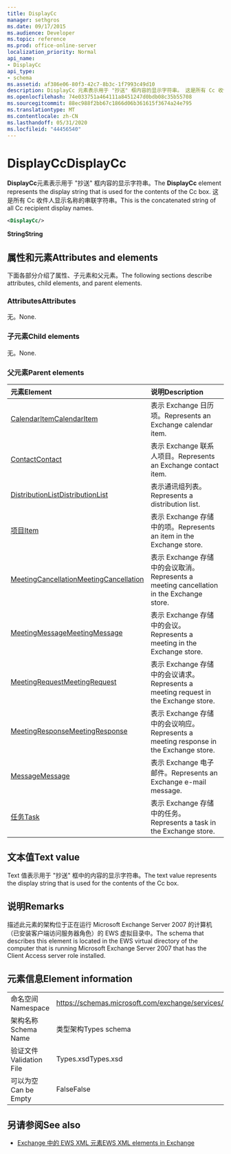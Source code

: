```yaml
---
title: DisplayCc
manager: sethgros
ms.date: 09/17/2015
ms.audience: Developer
ms.topic: reference
ms.prod: office-online-server
localization_priority: Normal
api_name:
- DisplayCc
api_type:
- schema
ms.assetid: af386e06-80f3-42c7-8b3c-1f7993c49d10
description: DisplayCc 元素表示用于 "抄送" 框内容的显示字符串。 这是所有 Cc 收件人显示名称的串联字符串。
ms.openlocfilehash: 74e033751a464111a8451247d0bdb08c35b55708
ms.sourcegitcommit: 88ec988f2bb67c1866d06b361615f3674a24e795
ms.translationtype: MT
ms.contentlocale: zh-CN
ms.lasthandoff: 05/31/2020
ms.locfileid: "44456540"
---
```

# <a name="displaycc"></a><span data-ttu-id="8ad61-104">DisplayCc</span><span class="sxs-lookup"><span data-stu-id="8ad61-104">DisplayCc</span></span>

<span data-ttu-id="8ad61-105">**DisplayCc**元素表示用于 "抄送" 框内容的显示字符串。</span><span class="sxs-lookup"><span data-stu-id="8ad61-105">The **DisplayCc** element represents the display string that is used for the contents of the Cc box.</span></span> <span data-ttu-id="8ad61-106">这是所有 Cc 收件人显示名称的串联字符串。</span><span class="sxs-lookup"><span data-stu-id="8ad61-106">This is the concatenated string of all Cc recipient display names.</span></span> 
  
```xml
<DisplayCc/>
```

 <span data-ttu-id="8ad61-107">**String**</span><span class="sxs-lookup"><span data-stu-id="8ad61-107">**String**</span></span>
## <a name="attributes-and-elements"></a><span data-ttu-id="8ad61-108">属性和元素</span><span class="sxs-lookup"><span data-stu-id="8ad61-108">Attributes and elements</span></span>

<span data-ttu-id="8ad61-109">下面各部分介绍了属性、子元素和父元素。</span><span class="sxs-lookup"><span data-stu-id="8ad61-109">The following sections describe attributes, child elements, and parent elements.</span></span>
  
### <a name="attributes"></a><span data-ttu-id="8ad61-110">Attributes</span><span class="sxs-lookup"><span data-stu-id="8ad61-110">Attributes</span></span>

<span data-ttu-id="8ad61-111">无。</span><span class="sxs-lookup"><span data-stu-id="8ad61-111">None.</span></span>
  
### <a name="child-elements"></a><span data-ttu-id="8ad61-112">子元素</span><span class="sxs-lookup"><span data-stu-id="8ad61-112">Child elements</span></span>

<span data-ttu-id="8ad61-113">无。</span><span class="sxs-lookup"><span data-stu-id="8ad61-113">None.</span></span>
  
### <a name="parent-elements"></a><span data-ttu-id="8ad61-114">父元素</span><span class="sxs-lookup"><span data-stu-id="8ad61-114">Parent elements</span></span>

|<span data-ttu-id="8ad61-115">**元素**</span><span class="sxs-lookup"><span data-stu-id="8ad61-115">**Element**</span></span>|<span data-ttu-id="8ad61-116">**说明**</span><span class="sxs-lookup"><span data-stu-id="8ad61-116">**Description**</span></span>|
|:-----|:-----|
|[<span data-ttu-id="8ad61-117">CalendarItem</span><span class="sxs-lookup"><span data-stu-id="8ad61-117">CalendarItem</span></span>](calendaritem.md) <br/> |<span data-ttu-id="8ad61-118">表示 Exchange 日历项。</span><span class="sxs-lookup"><span data-stu-id="8ad61-118">Represents an Exchange calendar item.</span></span>  <br/> |
|[<span data-ttu-id="8ad61-119">Contact</span><span class="sxs-lookup"><span data-stu-id="8ad61-119">Contact</span></span>](contact.md) <br/> |<span data-ttu-id="8ad61-120">表示 Exchange 联系人项目。</span><span class="sxs-lookup"><span data-stu-id="8ad61-120">Represents an Exchange contact item.</span></span>  <br/> |
|[<span data-ttu-id="8ad61-121">DistributionList</span><span class="sxs-lookup"><span data-stu-id="8ad61-121">DistributionList</span></span>](distributionlist.md) <br/> |<span data-ttu-id="8ad61-122">表示通讯组列表。</span><span class="sxs-lookup"><span data-stu-id="8ad61-122">Represents a distribution list.</span></span>  <br/> |
|[<span data-ttu-id="8ad61-123">项目</span><span class="sxs-lookup"><span data-stu-id="8ad61-123">Item</span></span>](item.md) <br/> |<span data-ttu-id="8ad61-124">表示 Exchange 存储中的项。</span><span class="sxs-lookup"><span data-stu-id="8ad61-124">Represents an item in the Exchange store.</span></span>  <br/> |
|[<span data-ttu-id="8ad61-125">MeetingCancellation</span><span class="sxs-lookup"><span data-stu-id="8ad61-125">MeetingCancellation</span></span>](meetingcancellation.md) <br/> |<span data-ttu-id="8ad61-126">表示 Exchange 存储中的会议取消。</span><span class="sxs-lookup"><span data-stu-id="8ad61-126">Represents a meeting cancellation in the Exchange store.</span></span>  <br/> |
|[<span data-ttu-id="8ad61-127">MeetingMessage</span><span class="sxs-lookup"><span data-stu-id="8ad61-127">MeetingMessage</span></span>](meetingmessage.md) <br/> |<span data-ttu-id="8ad61-128">表示 Exchange 存储中的会议。</span><span class="sxs-lookup"><span data-stu-id="8ad61-128">Represents a meeting in the Exchange store.</span></span>  <br/> |
|[<span data-ttu-id="8ad61-129">MeetingRequest</span><span class="sxs-lookup"><span data-stu-id="8ad61-129">MeetingRequest</span></span>](meetingrequest.md) <br/> |<span data-ttu-id="8ad61-130">表示 Exchange 存储中的会议请求。</span><span class="sxs-lookup"><span data-stu-id="8ad61-130">Represents a meeting request in the Exchange store.</span></span>  <br/> |
|[<span data-ttu-id="8ad61-131">MeetingResponse</span><span class="sxs-lookup"><span data-stu-id="8ad61-131">MeetingResponse</span></span>](meetingresponse.md) <br/> |<span data-ttu-id="8ad61-132">表示 Exchange 存储中的会议响应。</span><span class="sxs-lookup"><span data-stu-id="8ad61-132">Represents a meeting response in the Exchange store.</span></span>  <br/> |
|[<span data-ttu-id="8ad61-133">Message</span><span class="sxs-lookup"><span data-stu-id="8ad61-133">Message</span></span>](message-ex15websvcsotherref.md) <br/> |<span data-ttu-id="8ad61-134">表示 Exchange 电子邮件。</span><span class="sxs-lookup"><span data-stu-id="8ad61-134">Represents an Exchange e-mail message.</span></span>  <br/> |
|[<span data-ttu-id="8ad61-135">任务</span><span class="sxs-lookup"><span data-stu-id="8ad61-135">Task</span></span>](task.md) <br/> |<span data-ttu-id="8ad61-136">表示 Exchange 存储中的任务。</span><span class="sxs-lookup"><span data-stu-id="8ad61-136">Represents a task in the Exchange store.</span></span>  <br/> |
   
## <a name="text-value"></a><span data-ttu-id="8ad61-137">文本值</span><span class="sxs-lookup"><span data-stu-id="8ad61-137">Text value</span></span>

<span data-ttu-id="8ad61-138">Text 值表示用于 "抄送" 框中的内容的显示字符串。</span><span class="sxs-lookup"><span data-stu-id="8ad61-138">The text value represents the display string that is used for the contents of the Cc box.</span></span>
  
## <a name="remarks"></a><span data-ttu-id="8ad61-139">说明</span><span class="sxs-lookup"><span data-stu-id="8ad61-139">Remarks</span></span>

<span data-ttu-id="8ad61-140">描述此元素的架构位于正在运行 Microsoft Exchange Server 2007 的计算机（已安装客户端访问服务器角色）的 EWS 虚拟目录中。</span><span class="sxs-lookup"><span data-stu-id="8ad61-140">The schema that describes this element is located in the EWS virtual directory of the computer that is running Microsoft Exchange Server 2007 that has the Client Access server role installed.</span></span>
  
## <a name="element-information"></a><span data-ttu-id="8ad61-141">元素信息</span><span class="sxs-lookup"><span data-stu-id="8ad61-141">Element information</span></span>

|||
|:-----|:-----|
|<span data-ttu-id="8ad61-142">命名空间</span><span class="sxs-lookup"><span data-stu-id="8ad61-142">Namespace</span></span>  <br/> |https://schemas.microsoft.com/exchange/services/2006/types  <br/> |
|<span data-ttu-id="8ad61-143">架构名称</span><span class="sxs-lookup"><span data-stu-id="8ad61-143">Schema Name</span></span>  <br/> |<span data-ttu-id="8ad61-144">类型架构</span><span class="sxs-lookup"><span data-stu-id="8ad61-144">Types schema</span></span>  <br/> |
|<span data-ttu-id="8ad61-145">验证文件</span><span class="sxs-lookup"><span data-stu-id="8ad61-145">Validation File</span></span>  <br/> |<span data-ttu-id="8ad61-146">Types.xsd</span><span class="sxs-lookup"><span data-stu-id="8ad61-146">Types.xsd</span></span>  <br/> |
|<span data-ttu-id="8ad61-147">可以为空</span><span class="sxs-lookup"><span data-stu-id="8ad61-147">Can be Empty</span></span>  <br/> |<span data-ttu-id="8ad61-148">False</span><span class="sxs-lookup"><span data-stu-id="8ad61-148">False</span></span>  <br/> |
   
## <a name="see-also"></a><span data-ttu-id="8ad61-149">另请参阅</span><span class="sxs-lookup"><span data-stu-id="8ad61-149">See also</span></span>

- [<span data-ttu-id="8ad61-150">Exchange 中的 EWS XML 元素</span><span class="sxs-lookup"><span data-stu-id="8ad61-150">EWS XML elements in Exchange</span></span>](ews-xml-elements-in-exchange.md)

